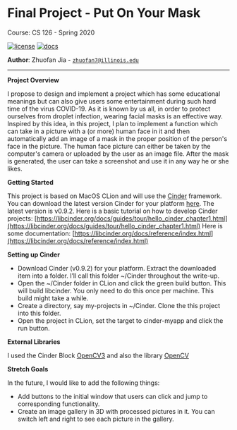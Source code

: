 # Final Project - Put On Your Mask

Course: CS 126 - Spring 2020

[![license](https://img.shields.io/badge/license-MIT-green)](LICENSE)
[![docs](https://img.shields.io/badge/docs-yes-brightgreen)](docs/README.md)

**Author**: Zhuofan Jia - [`zhuofan7@illinois.edu`](mailto:zhuofan7@illinois.edu)

---

**Project Overview**

I propose to design and implement a project which has some educational 
meanings but can also give users some entertainment 
during such hard time of the virus COVID-19. As it is known by us all, in
order to protect ourselves from droplet infection, wearing facial masks is an
effective way. Inspired by this idea, in this project, I plan to implement a 
function which can take in a picture with a (or more) human face in it and 
then automatically add an image of a mask in the proper position of the person's
face in the picture. The human face picture can either be taken by the 
computer's camera or uploaded by the user as an image file. After the mask is
generated, the user can take a screenshot and use it in any way he or she likes.

**Getting Started**

This project is based on MacOS CLion and will use the [Cinder](https://libcinder.org) framework. 
You can download the latest version Cinder for your platform [here](https://libcinder.org/download).
The latest version is v0.9.2.
Here is a basic tutorial on how to develop Cinder projects:
[https://libcinder.org/docs/guides/tour/hello_cinder_chapter1.html](https://libcinder.org/docs/guides/tour/hello_cinder_chapter1.html)
Here is some documentation:
[https://libcinder.org/docs/reference/index.html](https://libcinder.org/docs/reference/index.html)

**Setting up Cinder**

* Download Cinder (v0.9.2) for your platform. Extract the downloaded item into a folder. 
I’ll call this folder ~/Cinder throughout the write-up.
* Open the ~/Cinder folder in CLion and click the green build button. This will build libcinder. 
You only need to do this once per machine. This build might take a while.
* Create a directory, say my-projects in ~/Cinder. Clone the this project into this folder.
* Open the project in CLion, set the target to cinder-myapp and click the run button.

**External Libraries**

I used the Cinder Block [OpenCV3](https://github.com/cinder/Cinder-OpenCV3)
and also the library [OpenCV](https://github.com/opencv/opencv)

**Stretch Goals**

In the future, I would like to add the following things:
* Add buttons to the initial window that users can click and jump to corresponding functionality.
* Create an image gallery in 3D with processed pictures in it. You can switch
left and right to see each picture in the gallery.
 
